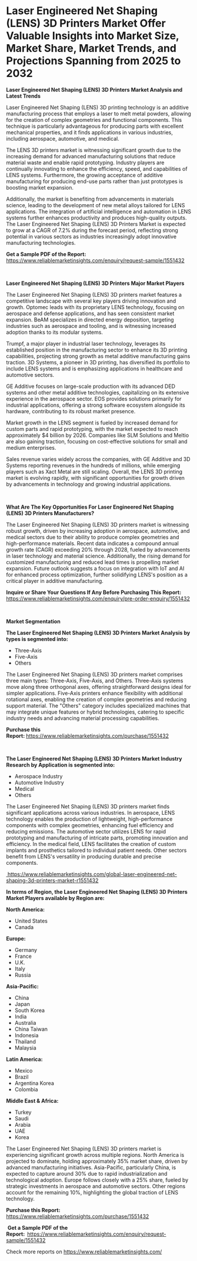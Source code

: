 <p><h1>Laser Engineered Net Shaping (LENS) 3D Printers Market Offer Valuable Insights into Market Size, Market Share, Market Trends, and Projections Spanning from 2025 to 2032</h1></p><p><strong>Laser Engineered Net Shaping (LENS) 3D Printers Market Analysis and Latest Trends</strong></p>
<p><p>Laser Engineered Net Shaping (LENS) 3D printing technology is an additive manufacturing process that employs a laser to melt metal powders, allowing for the creation of complex geometries and functional components. This technique is particularly advantageous for producing parts with excellent mechanical properties, and it finds applications in various industries, including aerospace, automotive, and medical.</p><p>The LENS 3D printers market is witnessing significant growth due to the increasing demand for advanced manufacturing solutions that reduce material waste and enable rapid prototyping. Industry players are continually innovating to enhance the efficiency, speed, and capabilities of LENS systems. Furthermore, the growing acceptance of additive manufacturing for producing end-use parts rather than just prototypes is boosting market expansion.</p><p>Additionally, the market is benefiting from advancements in materials science, leading to the development of new metal alloys tailored for LENS applications. The integration of artificial intelligence and automation in LENS systems further enhances productivity and produces high-quality outputs. The Laser Engineered Net Shaping (LENS) 3D Printers Market is expected to grow at a CAGR of 7.2% during the forecast period, reflecting strong potential in various sectors as industries increasingly adopt innovative manufacturing technologies.</p></p>
<p><strong>Get a Sample PDF of the Report:&nbsp;</strong> <a href="https://www.reliablemarketinsights.com/enquiry/request-sample/1551432?utm_campaign=2533&utm_medium=2&utm_source=Github&utm_content=ia&utm_term=27022025&utm_id=laser-engineered-net-shaping-lens-3d-printers">https://www.reliablemarketinsights.com/enquiry/request-sample/1551432</a></p>
<p>&nbsp;</p>
<p><strong>Laser Engineered Net Shaping (LENS) 3D Printers Major Market Players</strong></p>
<p><p>The Laser Engineered Net Shaping (LENS) 3D printers market features a competitive landscape with several key players driving innovation and growth. Optomec leads with its proprietary LENS technology, focusing on aerospace and defense applications, and has seen consistent market expansion. BeAM specializes in directed energy deposition, targeting industries such as aerospace and tooling, and is witnessing increased adoption thanks to its modular systems.</p><p>Trumpf, a major player in industrial laser technology, leverages its established position in the manufacturing sector to enhance its 3D printing capabilities, projecting strong growth as metal additive manufacturing gains traction. 3D Systems, a pioneer in 3D printing, has diversified its portfolio to include LENS systems and is emphasizing applications in healthcare and automotive sectors.</p><p>GE Additive focuses on large-scale production with its advanced DED systems and other metal additive technologies, capitalizing on its extensive experience in the aerospace sector. EOS provides solutions primarily for industrial applications, offering a strong software ecosystem alongside its hardware, contributing to its robust market presence.</p><p>Market growth in the LENS segment is fueled by increased demand for custom parts and rapid prototyping, with the market expected to reach approximately $4 billion by 2026. Companies like SLM Solutions and Meltio are also gaining traction, focusing on cost-effective solutions for small and medium enterprises.</p><p>Sales revenue varies widely across the companies, with GE Additive and 3D Systems reporting revenues in the hundreds of millions, while emerging players such as Xact Metal are still scaling. Overall, the LENS 3D printing market is evolving rapidly, with significant opportunities for growth driven by advancements in technology and growing industrial applications.</p></p>
<p>&nbsp;</p>
<p><strong>What Are The Key Opportunities For Laser Engineered Net Shaping (LENS) 3D Printers Manufacturers?</strong></p>
<p><p>The Laser Engineered Net Shaping (LENS) 3D printers market is witnessing robust growth, driven by increasing adoption in aerospace, automotive, and medical sectors due to their ability to produce complex geometries and high-performance materials. Recent data indicates a compound annual growth rate (CAGR) exceeding 20% through 2028, fueled by advancements in laser technology and material science. Additionally, the rising demand for customized manufacturing and reduced lead times is propelling market expansion. Future outlook suggests a focus on integration with IoT and AI for enhanced process optimization, further solidifying LENS's position as a critical player in additive manufacturing.</p></p>
<p><strong>Inquire or Share Your Questions If Any Before Purchasing This Report:</strong> <a href="https://www.reliablemarketinsights.com/enquiry/pre-order-enquiry/1551432?utm_campaign=2533&utm_medium=2&utm_source=Github&utm_content=ia&utm_term=27022025&utm_id=laser-engineered-net-shaping-lens-3d-printers">https://www.reliablemarketinsights.com/enquiry/pre-order-enquiry/1551432</a></p>
<p>&nbsp;</p>
<p><strong>Market Segmentation</strong></p>
<p><strong>The Laser Engineered Net Shaping (LENS) 3D Printers Market Analysis by types is segmented into:</strong></p>
<p><ul><li>Three-Axis</li><li>Five-Axis</li><li>Others</li></ul></p>
<p><p>The Laser Engineered Net Shaping (LENS) 3D printers market comprises three main types: Three-Axis, Five-Axis, and Others. Three-Axis systems move along three orthogonal axes, offering straightforward designs ideal for simpler applications. Five-Axis printers enhance flexibility with additional rotational axes, enabling the creation of complex geometries and reducing support material. The "Others" category includes specialized machines that may integrate unique features or hybrid technologies, catering to specific industry needs and advancing material processing capabilities.</p></p>
<p><strong>Purchase this Report:&nbsp;</strong><a href="https://www.reliablemarketinsights.com/purchase/1551432?utm_campaign=2533&utm_medium=2&utm_source=Github&utm_content=ia&utm_term=27022025&utm_id=laser-engineered-net-shaping-lens-3d-printers">https://www.reliablemarketinsights.com/purchase/1551432</a></p>
<p>&nbsp;</p>
<p><strong>The Laser Engineered Net Shaping (LENS) 3D Printers Market Industry Research by Application is segmented into:</strong></p>
<p><ul><li>Aerospace Industry</li><li>Automotive Industry</li><li>Medical</li><li>Others</li></ul></p>
<p><p>The Laser Engineered Net Shaping (LENS) 3D printers market finds significant applications across various industries. In aerospace, LENS technology enables the production of lightweight, high-performance components with complex geometries, enhancing fuel efficiency and reducing emissions. The automotive sector utilizes LENS for rapid prototyping and manufacturing of intricate parts, promoting innovation and efficiency. In the medical field, LENS facilitates the creation of custom implants and prosthetics tailored to individual patient needs. Other sectors benefit from LENS's versatility in producing durable and precise components.</p></p>
<p><a href="https://www.reliablemarketinsights.com/global-laser-engineered-net-shaping-3d-printers-market-r1551432?utm_campaign=2533&utm_medium=2&utm_source=Github&utm_content=ia&utm_term=27022025&utm_id=laser-engineered-net-shaping-lens-3d-printers">&nbsp;https://www.reliablemarketinsights.com/global-laser-engineered-net-shaping-3d-printers-market-r1551432</a></p>
<p><strong>In terms of Region, the Laser Engineered Net Shaping (LENS) 3D Printers Market Players available by Region are:</strong></p>
<p>
    <p> <strong> North America: </strong>
        <ul>
            <li>United States</li>
            <li>Canada</li>
        </ul>
        </p> 
    <p> <strong> Europe: </strong>
        <ul>
            <li>Germany</li>
            <li>France</li>
            <li>U.K.</li>
            <li>Italy</li>
            <li>Russia</li>
        </ul>
        </p> 
    <p> <strong> Asia-Pacific: </strong>
        <ul>
            <li>China</li>
            <li>Japan</li>
            <li>South Korea</li>
            <li>India</li>
            <li>Australia</li>
            <li>China Taiwan</li>
            <li>Indonesia</li>
            <li>Thailand</li>
            <li>Malaysia</li>
        </ul>
        </p> 
    <p> <strong> Latin America: </strong>
        <ul>
            <li>Mexico</li>
            <li>Brazil</li>
            <li>Argentina Korea</li>
            <li>Colombia</li>
        </ul>
        </p> 
    <p> <strong> Middle East & Africa: </strong>
        <ul>
            <li>Turkey</li>
            <li>Saudi</li>
            <li>Arabia</li>
            <li>UAE</li>
            <li>Korea</li>
        </ul>
    </p>
    </p>
<p><p>The Laser Engineered Net Shaping (LENS) 3D printers market is experiencing significant growth across multiple regions. North America is projected to dominate, holding approximately 35% market share, driven by advanced manufacturing initiatives. Asia-Pacific, particularly China, is expected to capture around 30% due to rapid industrialization and technological adoption. Europe follows closely with a 25% share, fueled by strategic investments in aerospace and automotive sectors. Other regions account for the remaining 10%, highlighting the global traction of LENS technology.</p></p>
<p><strong>Purchase this Report: </strong><a href="https://www.reliablemarketinsights.com/purchase/1551432?utm_campaign=2533&utm_medium=2&utm_source=Github&utm_content=ia&utm_term=27022025&utm_id=laser-engineered-net-shaping-lens-3d-printers">https://www.reliablemarketinsights.com/purchase/1551432</a></p>
<p>&nbsp;<strong>Get a Sample PDF of the Report:&nbsp;&nbsp;</strong><a href="https://www.reliablemarketinsights.com/enquiry/request-sample/1551432?utm_campaign=2533&utm_medium=2&utm_source=Github&utm_content=ia&utm_term=27022025&utm_id=laser-engineered-net-shaping-lens-3d-printers">https://www.reliablemarketinsights.com/enquiry/request-sample/1551432</a></p>
<p><strong></strong></p>
<p>Check more reports on <a href="https://www.reliablemarketinsights.com/?utm_campaign=2533&utm_medium=2&utm_source=Github&utm_content=ia&utm_term=27022025&utm_id=laser-engineered-net-shaping-lens-3d-printers">https://www.reliablemarketinsights.com/</a></p>